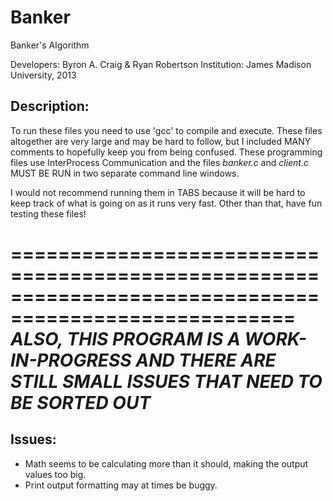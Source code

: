Banker
======

Banker's Algorithm

Developers: Byron A. Craig & Ryan Robertson
Institution: James Madison University, 2013

Description:
------------

To run these files you need to use 'gcc' to compile and execute. These files altogether are very large and may
be hard to follow, but I included MANY comments to hopefully keep you from being confused. These programming 
files use InterProcess Communication and the files *banker.c* and *client.c* MUST BE RUN in two separate command
line windows.

I would not recommend running them in TABS because it will be hard to keep track of what is going on as it runs
very fast. Other than that, have fun testing these files!

======================================================================================================
*ALSO, THIS PROGRAM IS A WORK-IN-PROGRESS AND THERE ARE STILL SMALL ISSUES THAT NEED TO BE SORTED OUT*
======================================================================================================

Issues:
-------

- Math seems to be calculating more than it should, making the output values too big.
- Print output formatting may at times be buggy.

